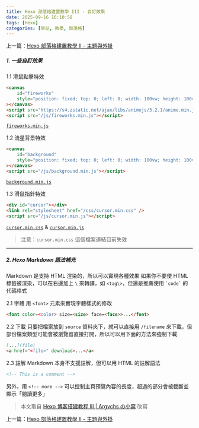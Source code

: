 ```yaml
---
title: Hexo 部落格建置教學 III - 自訂效果
date: 2025-09-16 16:10:58
tags: [Hexo]
categories: [架站, 教學, 部落格]
---
```

上一篇：[Hexo 部落格建置教學 II - 主題與外掛](/hexo-blog-2)

##### 1. 一些自訂效果
1.1 滑鼠點擊特效
<!-- more -->
```html
<canvas
    id="fireworks"
    style="position: fixed; top: 0; left: 0; width: 100vw; height: 100vh; pointer-events: none; z-index: 32767"
></canvas>
<script src="https://s4.zstatic.net/ajax/libs/animejs/3.2.1/anime.min.js"></script>
<script src="/js/fireworks.min.js"></script>
```
[`fireworks.min.js`](https://static-argvchs.netlify.app/js/fireworks.min.js)

1.2 流星背景特效
```html
<canvas
    id="background"
    style="position: fixed; top: 0; left: 0; width: 100vw; height: 100vh; pointer-events: none; z-index: -1"
></canvas>
<script src="/js/background.min.js"></script>
```
[`background.min.js`](https://static-argvchs.netlify.app/js/background.min.js)

1.3 滑鼠指針特效
```html
<div id="cursor"></div>
<link rel="stylesheet" href="/css/cursor.min.css" />
<script src="/js/cursor.min.js"></script>
```
[`cursor.min.css`](https://static-argvchs.netlify.app/css/cursor.min.css) & [`cursor.min.js`](https://static-argvchs.netlify.app/js/cursor.min.js)

> 注意：`cursor.min.css` 這個檔案連結目前失效

---

##### 2. Hexo Markdown 語法補充
Markdown 是支持 HTML 渲染的，所以可以實現各種效果
如果你不要使 HTML 標籤被渲染，可以在右邊加上 `\` 來轉譯，如 `<tag\>`，但還是推薦使用 `` `code` `` 的代碼格式

2.1 字體
用 `<font>` 元素來實現字體樣式的修改
```markdown
<font color=<color> size=<size> face=<face>>...</font>
```

2.2 下載
只要把檔案放到 `source` 資料夾下，就可以直接用 `/filename` 來下載，但部份檔案類型可能會被瀏覽器直接打開，所以可以用下面的方法來強制下載
```markdown
[...](file)
<a href="<file>" download>...</a>
```

2.3 註解
Markdown 本身不支援註解，但可以用 HTML 的註解語法
```markdown
<!-- This is a comment -->
```

另外，用 `<!-- more -->` 可以控制主頁預覽內容的長度，超過的部分會被截斷並顯示「閱讀更多」


> 本文取自 [Hexo 博客搭建教程 III | Argvchs の小窝](https://argvchs.github.io/2022/04/17/hexo-blog-3/) 改寫


上一篇：[Hexo 部落格建置教學 II - 主題與外掛](/hexo-blog-2)